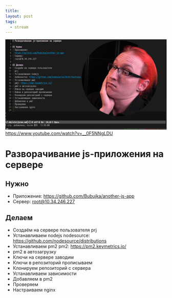 ```yaml
---
title:
layout: post
tags:
  - stream
---
```


<a href='https://www.youtube.com/watch?v=__0F5NNgLDU'>
<img src='/images/2021-03-14_15-21-00_MdxLntbNg1EJaEo6sFs59jhtCMNuOM.jpg'>
https://www.youtube.com/watch?v=__0F5NNgLDU
</a>

# Разворачивание js-приложения на сервере

## Нужно
- Приложение:
  https://github.com/Bubujka/another-js-app
- Сервер:
  root@10.34.246.227

## Делаем
- Создаём на сервере пользователя
  prj
- Устанавливаем nodejs
  nodesource: https://github.com/nodesource/distributions
- Устанавливаем pm2
  pm2: https://pm2.keymetrics.io/
- pm2 в автозагрузку
- Ключи на сервере заводим
- Ключи в репозиторий прописываем
- Клонируем репозиторий с сервера
- Устанавливаем зависимости
- Добавляем в pm2
- Проверяем
- Настраиваем nginx

